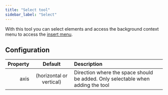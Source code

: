 ```yaml
---
title: "Select tool"
sidebar_label: "Select"
---
```



With this tool you can select elements and access the background context menu to access the [insert menu](../insert).

## Configuration

|       Property | Default | Description                                                             |
|---------------:|:-------:|:------------------------------------------------------------------------|
|          axis | (horizontal or vertical) | Direction where the space should be added. Only selectable when adding the tool |
